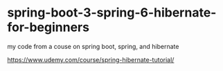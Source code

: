 # spring-boot-3-spring-6-hibernate-for-beginners
my code from a couse on spring boot, spring, and hibernate

https://www.udemy.com/course/spring-hibernate-tutorial/
